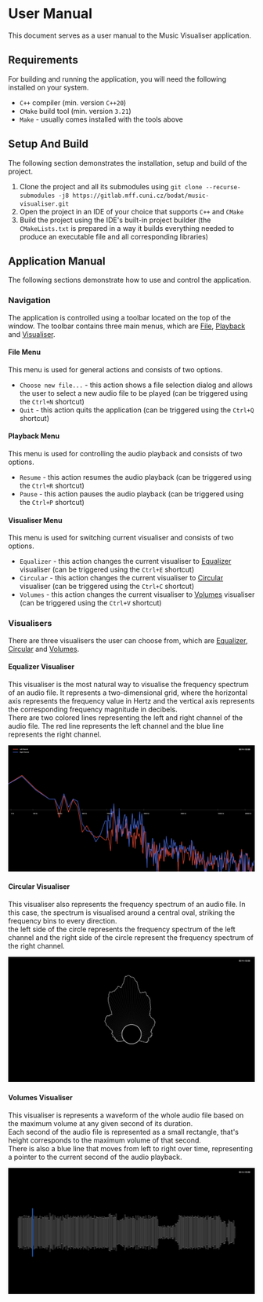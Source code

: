 # User Manual
This document serves as a user manual to the Music Visualiser application.

## Requirements
For building and running the application, you will need the following installed on your system.

- `C++` compiler (min. version `C++20`)
- `CMake` build tool (min. version `3.21`)
- `Make` - usually comes installed with the tools above

## Setup And Build
The following section demonstrates the installation, setup and build of the project.

1. Clone the project and all its submodules using `git clone --recurse-submodules -j8 https://gitlab.mff.cuni.cz/bodat/music-visualiser.git`
2. Open the project in an IDE of your choice that supports `C++` and `CMake`
3. Build the project using the IDE's built-in project builder (the `CMakeLists.txt` is prepared in a way it builds everything needed to produce an executable file and all corresponding libraries)

## Application Manual
The following sections demonstrate how to use and control the application.

### Navigation
The application is controlled using a toolbar located on the top of the window.
The toolbar contains three main menus, which are [File](#file-menu), [Playback](#playback-menu) and [Visualiser](#visualiser-menu).

#### File Menu
This menu is used for general actions and consists of two options.
- `Choose new file...` - this action shows a file selection dialog and allows the user to select a new audio file to be played (can be triggered using the `Ctrl+N` shortcut)
- `Quit` - this action quits the application (can be triggered using the `Ctrl+Q` shortcut)

#### Playback Menu
This menu is used for controlling the audio playback and consists of two options.
- `Resume` - this action resumes the audio playback (can be triggered using the `Ctrl+R` shortcut)
- `Pause` - this action pauses the audio playback (can be triggered using the `Ctrl+P` shortcut)

#### Visualiser Menu
This menu is used for switching current visualiser and consists of two options.
- `Equalizer` - this action changes the current visualiser to [Equalizer](#equalizer-visualiser) visualiser (can be triggered using the `Ctrl+E` shortcut)
- `Circular` - this action changes the current visualiser to [Circular](#circular-visualiser) visualiser (can be triggered using the `Ctrl+C` shortcut)
- `Volumes` - this action changes the current visualiser to [Volumes](#volumes-visualiser) visualiser (can be triggered using the `Ctrl+V` shortcut)

### Visualisers
There are three visualisers the user can choose from, which are [Equalizer](#equalizer-visualiser), [Circular](#circular-visualiser) and [Volumes](#volumes-visualiser).

#### Equalizer Visualiser
This visualiser is the most natural way to visualise the frequency spectrum of an audio file. It represents a two-dimensional grid, where the horizontal axis represents the frequency value in Hertz and the vertical axis represents the corresponding frequency magnitude in decibels. \
There are two colored lines representing the left and right channel of the audio file. The red line represents the left channel and the blue line represents the right channel.

![Equalizer Visualiser](/docs/assets/visualiser-equalizer.png)

#### Circular Visualiser
This visualiser also represents the frequency spectrum of an audio file. In this case, the spectrum is visualised around a central oval, striking the frequency bins to every direction. \
the left side of the circle represents the frequency spectrum of the left channel and the right side of the circle represent the frequency spectrum of the right channel.

![Circular Visualiser](/docs/assets/visualiser-circular.png)

#### Volumes Visualiser
This visualiser is represents a waveform of the whole audio file based on the maximum volume at any given second of its duration. \
Each second of the audio file is represented as a small rectangle, that's height corresponds to the maximum volume of that second. \
There is also a blue line that moves from left to right over time, representing a pointer to the current second of the audio playback.

![Volumes Visualiser](/docs/assets/visualiser-volumes.png)
